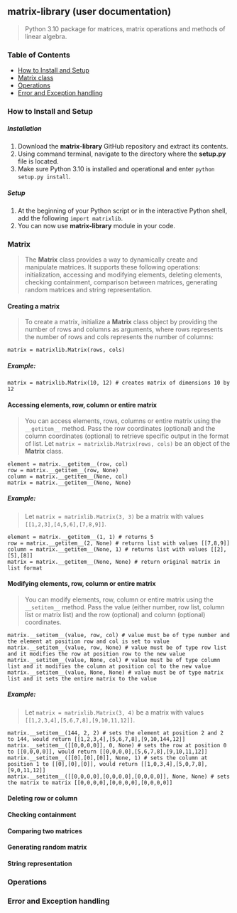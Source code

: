 ## matrix-library (user documentation)

>  Python 3.10 package for matrices, matrix operations and methods of linear algebra.

### Table of Contents

* [How to Install and Setup](#how-to-install-and-setup)
* [Matrix class](#matrix)
* [Operations](#operations)
* [Error and Exception handling](#error-and-exception-handling)

### How to Install and Setup

##### Installation

1. Download the **matrix-library** GitHub repository and extract its contents.
2. Using command terminal, navigate to the directory where the **setup.py** file is located.
3. Make sure Python 3.10 is installed and operational and enter `python setup.py install`.

##### Setup

1. At the beginning of your Python script or in the interactive Python shell, add the 
following `import matrixlib`.
2. You can now use **matrix-library** module in your code.

### Matrix

> The **Matrix** class provides a way to dynamically create and manipulate
> matrices. It supports these following operations: initialization, accessing and 
> modifying elements, deleting elements, checking containment, comparison between matrices,
> generating random matrices and string representation.

#### Creating a matrix

> To create a matrix, initialize a **Matrix** class object by providing the number of rows 
> and columns as arguments, where rows represents the number of rows and cols represents the number
> of columns:

```
matrix = matrixlib.Matrix(rows, cols)
```

##### Example:

```
matrix = matrixlib.Matrix(10, 12) # creates matrix of dimensions 10 by 12
```

#### Accessing elements, row, column or entire matrix

> You can access elements, rows, columns or entire matrix using the `__getitem__` method.
> Pass the row coordinates (optional) and the column coordinates (optional) to retrieve
> specific output in the format of list. Let `matrix = matrixlib.Matrix(rows, cols)` be an object of the **Matrix** class.

```
element = matrix.__getitem__(row, col)
row = matrix.__getitem__(row, None)
column = matrix.__getitem__(None, col)
matrix = matrix.__getitem__(None, None)
```

##### Example:

> Let `matrix = matrixlib.Matrix(3, 3)` be a matrix with values `[[1,2,3],[4,5,6],[7,8,9]]`.

```
element = matrix.__getitem__(1, 1) # returns 5
row = matrix.__getitem__(2, None) # returns list with values [[7,8,9]]
column = matrix.__getitem__(None, 1) # returns list with values [[2],[5],[8]]
matrix = matrix.__getitem__(None, None) # return original matrix in list format
```

#### Modifying elements, row, column or entire matrix

> You can modify elements, row, column or entire matrix using the `__setitem__` method. Pass the value (either number,
>  row list, column list or matrix list) and the row (optional) and column (optional) coordinates.

```
matrix.__setitem__(value, row, col) # value must be of type number and the element at position row and col is set to value
matrix.__setitem__(value, row, None) # value must be of type row list and it modifies the row at position row to the new value
matrix.__setitem__(value, None, col) # value must be of type column list and it modifies the column at position col to the new value
matrix.__setitem__(value, None, None) # value must be of type matrix list and it sets the entire matrix to the value
```

##### Example:

> Let `matrix = matrixlib.Matrix(3, 4)` be a matrix with values `[[1,2,3,4],[5,6,7,8],[9,10,11,12]]`.

```
matrix.__setitem__(144, 2, 2) # sets the element at position 2 and 2 to 144, would return [[1,2,3,4],[5,6,7,8],[9,10,144,12]]
matrix.__setitem__([[0,0,0,0]], 0, None) # sets the row at position 0 to [[0,0,0,0]], would return [[0,0,0,0],[5,6,7,8],[9,10,11,12]]
matrix.__setitem__([[0],[0],[0]], None, 1) # sets the column at position 1 to [[0],[0],[0]], would return [[1,0,3,4],[5,0,7,8],[9,0,11,12]]
matrix.__setitem__([[0,0,0,0],[0,0,0,0],[0,0,0,0]], None, None) # sets the matrix to matrix [[0,0,0,0],[0,0,0,0],[0,0,0,0]]
```

#### Deleting row or column

#### Checking containment

#### Comparing two matrices

#### Generating random matrix

#### String representation





### Operations

### Error and Exception handling